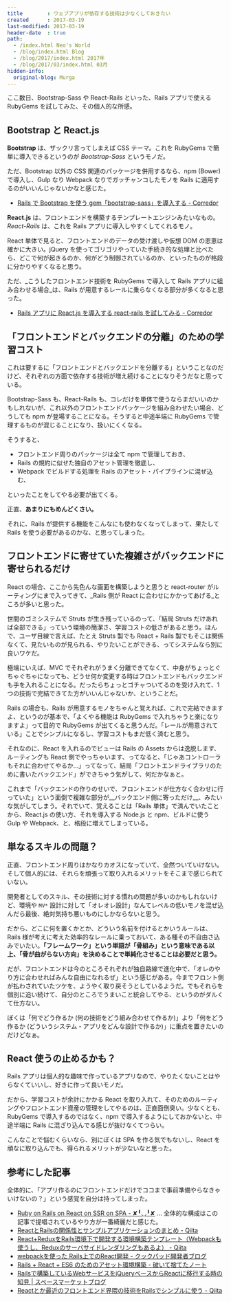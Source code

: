 ```yaml
---
title        : ウェブアプリが依存する技術は少なくしておきたい
created      : 2017-03-19
last-modified: 2017-03-19
header-date  : true
path:
  - /index.html Neo's World
  - /blog/index.html Blog
  - /blog/2017/index.html 2017年
  - /blog/2017/03/index.html 03月
hidden-info:
  original-blog: Murga
---
```


ここ数日、Bootstrap-Sass や React-Rails といった、Rails アプリで使える RubyGems を試してみた、その個人的な所感。

## Bootstrap と React.js

__Bootstrap__ は、ザックリ言ってしまえば CSS テーマ。これを RubyGems で簡単に導入できるというのが _Bootstrap-Sass_ というモノだ。

ただ、Bootstrap 以外の CSS 関連のパッケージを併用するなら、npm (Bower) で導入し、Gulp なり Webpack なりでガッチャンコしたモノを Rails に適用するのがいいんじゃないかなと感じた。

- [Rails で Bootstrap を使う gem「bootstrap-sass」を導入する - Corredor](http://neos21.hatenablog.com/entry/2017/03/17/000347)

__React.js__ は、フロントエンドを構築するテンプレートエンジンみたいなもの。_React-Rails_ は、これを Rails アプリに導入しやすくしてくれるモノ。

React 単体で見ると、フロントエンドのデータの受け渡しや仮想 DOM の恩恵は確かに大きい。jQuery を使ってゴリゴリやっていた手続き的な処理と比べたら、どこで何が起きるのか、何がどう制御されているのか、といったものが格段に分かりやすくなると思う。

ただ、_こうしたフロントエンド技術を RubyGems で導入して Rails アプリに組み合わせる場合_は、Rails が用意するレールに乗らなくなる部分が多くなると思った。

- [Rails アプリに React.js を導入する react-rails を試してみる - Corredor](http://neos21.hatenablog.com/entry/2017/03/19/014657)

## 「フロントエンドとバックエンドの分離」のための学習コスト

これは要するに「フロントエンドとバックエンドを分離する」ということなのだけど、それぞれの方面で依存する技術が増え続けることになりそうだなと思っている。

Bootstrap-Sass も、React-Rails も、コレだけを単体で使うならまだいいのかもしれないが、これ以外のフロントエンドパッケージを組み合わせたい場合、どうしても npm が登場することになる。そうすると中途半端に RubyGems で管理するものが混じることになり、扱いにくくなる。

そうすると、

- フロントエンド周りのパッケージは全て npm で管理しておき、
- Rails の規約に似せた独自のアセット管理を徹底し、
- Webpack でビルドする処理を Rails のアセット・パイプラインに混ぜ込む、

といったことをしてやる必要が出てくる。

正直、__あまりにもめんどくさい。__

それに、Rails が提供する機能をこんなにも使わなくなってしまって、果たして Rails を使う必要があるのかな、と思ってしまった。

## フロントエンドに寄せていた複雑さがバックエンドに寄せられるだけ

React の場合、ここから先色んな画面を構築しようと思うと react-router がルーティングにまで入ってきて、_Rails 側が React に合わせにかかってあげる_ところが多いと思った。

世間のゴミシステムで Struts が生き残っているのって、「結局 Struts だけあれば全部できる」っていう環境の簡潔さ、学習コストの低さがあると思う。ほんで、ユーザ目線で言えば、たとえ Struts 製でも React + Rails 製でもそこは関係なくて、見たいものが見られる、やりたいことができる、ってシステムなら別に良いワケだ。

極端にいえば、MVC でそれぞれがうまく分離できてなくて、中身がちょっとぐちゃぐちゃになっても、どうせ何か変更する時はフロントエンドもバックエンドも手を入れることになる。だったらちょっとゴチャついてるのを受け入れて、1つの技術で完結できてた方がいいんじゃないか、ということだ。

Rails の場合も、Rails が用意するモノをちゃんと覚えれば、これで完結できますよ、というのが基本で、「よくやる機能は RubyGems で入れちゃうと楽になりますよ」って目的で RubyGems が出てくると思うんだ。「レールが用意されている」ことでシンプルになるし、学習コストもまだ低く済むと思う。

それなのに、React を入れるのでビューは Rails の Assets からは逸脱します、ルーティングも React 側でやっちゃいます、ってなると、「じゃあコントローラもそれに合わせてやるか…」ってなって、結局「フロントエンドライブラリのために書いたバックエンド」ができちゃう気がして、何だかなぁと。

これまで「バックエンドの作りのせいで、フロントエンドが仕方なく合わせに行っていた」という面倒で複雑な部分が__バックエンド側に寄っただけ__、みたいな気がしてしまう。それでいて、覚えることは「Rails 単体」で済んでいたことから、React.js の使い方、それを導入する Node.js と npm、ビルドに使う Gulp や Webpack、と、格段に増えてしまっている。

## 単なるスキルの問題？

正直、フロントエンド周りはかなりカオスになっていて、全然ついていけない。そして個人的には、それらを頑張って取り入れるメリットをそこまで感じられていない。

開発者としてのスキル、その技術に対する慣れの問題が多いのかもしれないけど、環境や `MV*` 設計に対して「オレオレ設計」なんてレベルの低いモノを混ぜ込んだら最後、絶対気持ち悪いものにしかならないと思う。

だから、どこに何を置くかとか、どういう名前を付けるとかいうルールは、Rails 様が考えに考えた効率的なレールに乗っておいて、ある種その不自由さ込みでいたい。__「フレームワーク」という単語が「骨組み」という意味である以上、「骨が曲がらない方向」を決めることで単純化させることは必要だと思う。__

だが、フロントエンドは今のところそれぞれが独自路線で進化中で、「オレのやり方に合わせればみんな自由になれるぜ」という感じがある。今までフロント側が払わされていたツケを、ようやく取り戻そうとしているようだ。でもそれらを個別に追い続けて、自分のところでうまいこと統合してやる、というのがダルくて仕方ない。

ぼくは「何でどう作るか (何の技術をどう組み合わせて作るか)」より「何をどう作るか (どういうシステム・アプリをどんな設計で作るか)」に重点を置きたいのだけどなぁ。

## React 使うの止めるかも？

Rails アプリは個人的な趣味で作っているアプリなので、やりたくないことはやらなくていいし、好きに作って良いモノだ。

だから、学習コストが余計にかかる React を取り入れて、そのためのルーティングやフロントエンド資産の管理をしてやるのは、正直面倒臭い。少なくとも、RubyGems で導入するのではなく、npm で導入するようにしておかないと、中途半端に Rails に混ざり込んでる感じが抜けなくてつらい。

こんなことで悩むくらいなら、別にぼくは SPA を作る気でもないし、React を頑なに取り込んでも、得られるメリットが少ないなと思った。

## 参考にした記事

全体的に、「アプリ作るのにフロントエンドだけでココまで事前準備やらなきゃいけないの？」という感覚を自分は持ってしまった。

- [Ruby on Rails on React on SSR on SPA - ✘╹◡╹✘](http://r7kamura.hatenablog.com/entry/2016/10/10/173610) … 全体的な構成はこの記事で提唱されているやり方が一番綺麗だと感じた。
- [ReactとRailsの関係性とサンプルアプリケーションのまとめ - Qiita](http://qiita.com/jwako/items/195e2e85793716fb1d53)
- [React+ReduxをRails環境下で開発する環境構築テンプレート（Webpackも使うし、Reduxのサーバサイドレンダリングもあるよ） - Qiita](http://qiita.com/chimame/items/136d3a35b79e553a7f97)
- [webpackを使った Rails上でのReact開発 - クックパッド開発者ブログ](http://techlife.cookpad.com/entry/2016/07/27/101015)
- [Rails + React + ES6 のためのアセット環境構築 - 破いて捨てたノート](http://yachibit.hateblo.jp/entry/2015/05/22/011323)
- [Railsで構築しているWebサービスをjQueryベースからReactに移行する時の知見 | スペースマーケットブログ](http://blog.spacemarket.com/code/migration-to-react/)
- [Reactとか最近のフロントエンド界隈の技術をRailsでシンプルに使う - Qiita](http://qiita.com/t-sato/items/343db8ee1618f476a74e)
